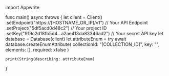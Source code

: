 import Appwrite

func main() async throws {
    let client = Client()
      .setEndpoint("https://[HOSTNAME_OR_IP]/v1") // Your API Endpoint
      .setProject("5df5acd0d48c2") // Your project ID
      .setKey("919c2d18fb5d4...a2ae413da83346ad2") // Your secret API key
    let database = Database(client)
    let attributeEnum = try await database.createEnumAttribute(
        collectionId: "[COLLECTION_ID]",
        key: "",
        elements: [],
        required: xfalse
    )

    print(String(describing: attributeEnum)
}

